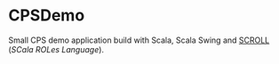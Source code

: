 CPSDemo
=======

Small CPS demo application build with Scala, Scala Swing and [SCROLL][scroll] (*SCala ROLes Language*).

[scroll]: https://github.com/max-leuthaeuser/SCROLL
